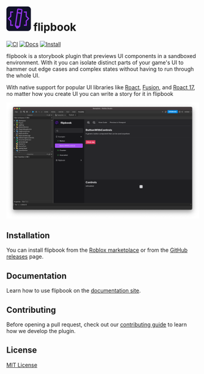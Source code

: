 # ![plugin icon](img/flipbook.png) flipbook

[![CI](https://github.com/vocksel/flipbook/actions/workflows/ci.yml/badge.svg)](https://github.com/vocksel/flipbook/actions/workflows/ci.yml)
[![Docs](https://img.shields.io/badge/learn-Documentation-brightgreen)](https://vocksel.github.io/flipbook)
[![Install](https://img.shields.io/badge/install-Roblox%20Marketplace-informational)](https://www.roblox.com/library/8517129161)

flipbook is a storybook plugin that previews UI components in a sandboxed environment. With it you can isolate distinct parts of your game's UI to hammer out edge cases and complex states without having to run through the whole UI.

With native support for popular UI libraries like [Roact](https://github.com/roblox/roact), [Fusion](https://github.com/Elttob/Fusion), and [Roact 17](https://github.com/grilme99/CorePackages#roact17), no matter how you create UI you can write a story for it in flipbook

![Screenshot of flipbook showing off the ButtonWithControls story](.moonwave/static/main-screenshot.png)

## Installation

You can install flipbook from the [Roblox marketplace](https://www.roblox.com/library/8517129161) or from the [GitHub releases](https://github.com/vocksel/flipbook/releases) page.

## Documentation

Learn how to use flipbook on the [documentation site](https://vocksel.github.io/flipbook).

## Contributing

Before opening a pull request, check out our [contributing guide](https://vocksel.github.io/flipbook/docs/contributing) to learn how we develop the plugin.

## License

[MIT License](LICENSE)
